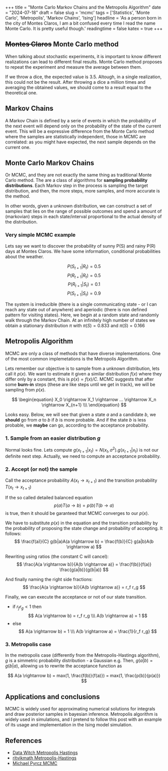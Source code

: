 +++
title = "Monte Carlo Markov Chains and the Metropolis Algorithm"
date = "2024-07-18"
draft = false
slug = 'mcmc'
tags = ['Statistics', 'Monte Carlo', 'Metropolis', 'Markov Chains', 'Ising']
headline = 'As a person born in the city of Montes Claros, I am a bit confused every time I read the name Monte Carlo. It is pretty useful though.'
readingtime = false
katex = true
+++

## ~~Montes Claros~~ Monte Carlo method

When talking about stochastic experiments, it is important to know different realizations can lead to different final results. Monte Carlo method proposes to repeat the experiment and measure the average between them. 

If we throw a dice, the expected value is 3.5. Altough, in a single realization, this could not be the result. After throwing a dice a million times and averaging the obtained values, we should come to a result equal to the theoretical one.

## Markov Chains

A Markov Chain is defined by a serie of events in which the probability of the next event will depend only on the probability of the state of the current event. This will be a expressive difference from the Monte Carlo method where the samples are statistically independent, those in MCMC are correlated: as you might have expected, the next sample depends on the current one.

## Monte Carlo Markov Chains

Or MCMC, and they are not exactly the same thing as traditional Monte Carlo method. The are a class of algorithms for **sampling probability distributions**. Each Markov step in the process is sampling the target distribution, and then, the more steps, more samples, and more accurate is the method.

In other words, given a unknown distribution, we can construct a set of samples that lies on the range of possible outcomes and spend a amount of (markovian) steps in each state/interval proportional to the actual density of the distribution.

### Very simple MCMC example

Lets say we want to discover the probability of sunny P(S) and rainy P(R) days at Montes Claros. We have some information, conditional probabilities about the weather.

$$P(S_{t+1}|R_t) = 0.5$$
$$P(R_{t+1}|R_t) = 0.5$$
$$P(R_{t+1}|S_t) = 0.1$$
$$P(S_{t+1}|S_t) = 0.9$$

The system is irreducible (there is a single communicating state - or I can reach any state out of anywhere) and aperiodic (there is non defined pattern for visiting states). Here, we begin at a random state and randomly walk through the Markov Chain. At an infinitely high number of states we obtain a stationary distribution 
$\pi$ with $\pi(S)=0.833$ and $\pi(S)=0.166$ 

## Metropolis Algorithm
MCMC are only a class of methods that have diverse implementations. One of the most common implemetations is the Metropolis Algorithm. 

Lets remember our objective is to sample from a unknown distribution, lets call it $p(x)$. We want to estimate it given a similar distribution $f(x)$ where they differ only by a constant, this is $p(x)=f(x)/C$.
MCMC suggests that after some **burn-in** steps (these are like steps until we get in track), we will be sampling from $p(x)$.

$$
\begin{equation}
X_0 \rightarrow X_1 \rightarrow ... \rightarrow X_n \rightarrow X_{n+1} \\\
\end{equation}
$$

Looks easy. Below, we will see that given a state $a$ and a candidate $b$, we **should** go from $a$ to $b$ if $b$ is more probable. And if the state $b$ is less probable, we **maybe** can go, according to the acceptance probability. 

### 1. Sample from an easier distribution $g$
Normal looks fine. Lets compute $g(x_{t+1}|x_t) = N(x_t, \sigma ^2 )$.$g(x_{t+1}|x_t)$ is not our definite next step. Actually, we need to compute an acceptance probability.

### 2. Accept (or not) the sample
Call the acceptance probability $A(x_t \rightarrow x_{t+1})$ and the transition probability  $T(x_t \rightarrow x_{t+1})$

If the so called detailed balanced equation
$$p(a)T(a \rightarrow b) = p(b)T(b \rightarrow a)$$
is true, then it should be garanteed that MCMC converges to our $p(x)$. 

We have to substitute $p(x)$ in the equation and the transition probability by the probability of proposing the state change and probability of accepting. It follows:
$$
\frac{f(a)}{C} g(b|a)A(a \rightarrow b) = \frac{f(b)}{C} g(a|b)A(b \rightarrow a)
$$

Rewriting using ratios (the constant C will cancel):
$$
\frac{A(a \rightarrow b)}{A(b \rightarrow a)} = \frac{f(b)}{f(a)} \frac{g(a|b)}{g(b|a)}
$$

And finally naming the right side fractions:
$$
\frac{A(a \rightarrow b)}{A(b \rightarrow a)} = r_f r_g
$$

Finally, we can execute the acceptance or not of our state transition.
- if $r_f r_g \lt 1$ then
$$
    A(a \rightarrow b) = r_f r_g \\\
    A(b \rightarrow a) = 1
$$
- else 
$$
    A(a \rightarrow b) = 1 \\\
    A(b \rightarrow a) = \frac{1}{r_f r_g}
$$

### 3. Metropolis case
In the metropolis case (differently from the Metropolis-Hastings algorithm), $g$ is a simmetric probability distribution - a Gaussian e.g. Then, $g(a|b) = g(b|a)$, allowing us to rewrite the acceptance function as

$$
A(a \rightarrow b) = max(1, \frac{f(b)}{f(a)}) = max(1, \frac{p(b)}{p(a)})
$$

## Applications and conclusions

MCMC is widely used for approximating numerical solutions for integrals and draw posterior samples in bayesian inference. Metropolis algorithm is widely used in simulations, and I pretend to follow this post with an example of its usage and implementation in the Ising model simulation.

## References
- [Data Witch Metropolis Hastings](https://blog.djnavarro.net/posts/2023-04-12_metropolis-hastings/)
- [ritvikmath Metropolis-Hastings](https://www.youtube.com/watch?v=yCv2N7wGDCw)
- [Michael Pyrcz MCMC](https://www.youtube.com/watch?v=7QX-yVboLhk)

